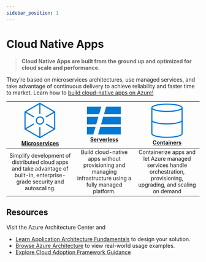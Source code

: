 ```yaml
---
sidebar_position: 1
---
```


# Cloud Native Apps

> **Cloud Native Apps are built from the ground up and optimized for cloud scale and performance.**

They’re based on microservices architectures, use managed services, and take advantage of continuous delivery to achieve reliability and faster time to market. Learn how to [build cloud-native apps on Azure!](https://azure.microsoft.com/solutions/cloud-native-apps/?WT.mc_id=javascript-74010-ninarasi)

|![Azure Microservices](../../static/img/svg/azure-microservices.svg) <br/> [**Microservices**](https://azure.microsoft.com/solutions/microservice-applications/?WT.mc_id=javascript-74010-ninarasi) |![Azure Serverless Icon](../../static/img/svg/azure-serverless.svg) <br/> [**Serverless**](https://azure.microsoft.com/solutions/serverless/?WT.mc_id=javascript-74010-ninarasi)  | ![Azure Containers Icon](../../static/img/svg/azure-containers.svg) <br/> [**Containers**](https://azure.microsoft.com/overview/containers/?WT.mc_id=javascript-74010-ninarasi) |
|:---:|:---:|:---:|
| Simplify development of distributed cloud apps and take advantage of built-in, enterprise-grade security and autoscaling. | Build cloud-native apps without provisioning and managing infrastructure using a fully managed platform.| Containerize apps and let Azure managed services handle orchestration, provisioning, upgrading, and scaling on demand|

## Resources 

Visit the Azure Architecture Center and
 * [Learn Application Architecture Fundamentals](https://docs.microsoft.com/azure/architecture/guide/?WT.mc_id=javascript-74010-ninarasi) to design your solution.
 * [Browse Azure Architecture](https://docs.microsoft.com/azure/architecture/browse/?WT.mc_id=javascript-74010-ninarasi) to view real-world usage examples.
 * [Explore Cloud Adoption Framework Guidance](https://docs.microsoft.com/azure/cloud-adoption-framework/?WT.mc_id=javascript-74010-ninarasi)
